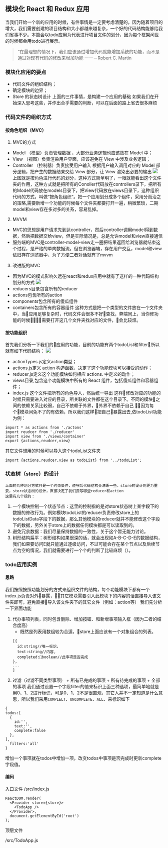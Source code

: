 ## 模块化 React 和 Redux 应用
  当我们开始一个新的应用的时候，有件事情是一定要考虑清楚的，因为随着项目的增大，我们需要创建的项目结构和大小都越来越复杂，一个好的代码结构能够给我们省事不少。本篇会以todo应用为代表进行项目文件的划分，因为每个框架问世的时候都会用todo进行展示。
> “在最理想的情况下，我们应该通过增加代码就能增加系统的功能，而不是通过对现有代码的修改来增加功能 一一－Robert C. Martin 
### 模块化应用的要点
  + 代码文件的组织结构；
  + 确定模块的边界；
  + Store 的状态树设计
上面的三件事情，是构建一个应用的基础 如果我们在开始深入思考这些，并作出合乎需要的判断，可以在后面的路上省去很多麻烦

### 代码文件的组织方式
#### 按角色组织（MVC）
 1. MVC的方式
  + Model （模型）负责管理数据 ，大部分业务逻辑也应该放在 Model 中；
  + View （视图）负责渲染用户界面，应该避免在 View 中涉及业务逻辑；
  + Controller （控制器）负责接受用户输入 根据用户输入调用对应的 Model 部分逻辑，把产生的数据结果交给 View 部分，让 View 渲染出必要的输出
  ![](./img/1564459765927.jpg)
  上图就是按角色进行代码的划分，这种方式简单明了，一眼就能看出这个文件夹的作用，这种方式就是把所有的Conoller代码放在controllers录下，把所有的Model代码放在models目录下，把View代码放在views目录下，这种组织代码的方式，叫做“按角色组织”。把一个应用划分成多个组件，采用分而治之的策略,需要新增一个功能的时候每个文件夹都要打开一遍，稍微繁琐，二期model和view存在多对多的关系，容易乱掉。
2. MVVM
  + MVC的思想是用户请求先到达controller，然后controller调用model得到数据，然后把数据交给view，但是实际情况是，总是允许model和view直接通信
  + 服务端的MVC是controller-model-view走一圈把结果返回给浏览器就结束这个过程，是严格的单向数据流。但在浏览器端，存在用户交互，model和view依旧存在浏览器中，为了方便二者对话就有了mvvm
3. 改进版的MVC
  + 因为MVC的模式影响久远在react和redux应用中就有了这样的一种代码结构划分的方式
  ![](./img/mvc-new.jpg)
  + reducers目录包含所有的reducer
  + actions包含所有的action
  + components包含所有的傻瓜组件
  + containers包含所有的容器组件
这种方式是把一个类型的文件放在一个文件夹中，当应用足够复杂时，代码文件会很多不好查找，弊端同上，当你修功能的时候需要打开这几个文件夹找对应的文件，会比较烦。
#### 按功能组织
  首先我们分析一下我们的应用的功能，目前的功能有两个todoList和filter所以就有如下代码结构：
  ![](./img/function.jpg)
  + actionTypes.js定义action类型；
  + actions.js定义 action 构造函数，决定了这个功能模块可以接受的动作；
  + reducer.js定义这个功能模块如何相应 actions. 中定义的动作；
  + views目录,包含这个功能模块中所有的 React 组件，包括傻瓜组件和容器组件；
  + index.js 这个文件把所有的角色导人，然后统一导出
  这样修改对应的功能的时候只需要进入对应的目录，所关联的文件都在这个目录下。不同的模块之间的依赖关系比较弱，自己不依赖于外界，外界不依赖于自己
  因为每个模块间免不了的有依赖，所以我们这样把自己暴露出去,依todoList功能为例：
  ```
  import * as actions from './actons'
  import reudcer from './reducer'
  import view from './views/container'
  export {actions,reudcer,view}
  ```
  其它文件想用的时候可以导入这个todoList文件夹
  ```
  import {actions,reudcer,view as todoList} from '../todoList';
  ```
  ### 状态树（store）的设计
    上面的几种划分方式只是一个约束条件，遵守后代码结构会清晰一些。store的设计则更为重要，store状态树的设计，直接决定了我们要写哪些reducer和action
    这里有几个规约：
  1. 一个模块控制一个状态节点：这里的控制指的是对store状态树上某字段下的数据的修改行为。例如模块todoList的reducer负责修改store上的todoListData字段下的数据，那么其他模块的reducer就并不能修改这个字段下的数据，另外关于store上的数据任何模块都是可以读取到的。
  2. 避免冗余数据：我们尽量保持数据的一致性，关于这个暂无能力讨论。
  3. 树形结构扁平：树形结构如果很深的话，就会出现如A-B-C-D-E的数据结构，我们如果要访问E就只能通过逐级访问，不过可能会存在某个节点以及后续节点为空的情况，我们就需要进行一个个的判断了比较麻烦（）。

  ### todo应用实例
  #### 思路
  我们按照按照功能划分的方式来组织文件的结构，每个功能模块下都有一个index.js负责对外暴露，其它模块需要引入此模块下的内容的话直接导入该文件夹即可，避免直接导入该文件夹下的其它文件（例如：action等）
  我们先分析一下界面功能
  1. 代办事项列表，同时包含删除、增加按钮、和新增事项输入框（因为二者的结合度高）
      +  既然是列表用数组较为合适，store上面应该有一个对象组合的列表。
      ```
      [{
        id:string//唯一标识，
        text:string//内容,
        completed:boolean//此事项是否完成
      },
      ...
      ]
      ```
  2. 过滤（过滤不同类型事项）
    + 所有已完成的事项
    + 所有待完成的事项
    + 全部的事项
  我们通过设置一个字段filter的值来标识上面三种选项，最简单地就是用0、1、2进行标识，可是0、1、2不是很直观，其它人并不一定知道是什么意思，所以我们采用`COMPLELT`、`UNCOMPLETE`、`ALL`、来标识如下
  ```
  {
  todos:[
    {
      id:'',
      text:'',
      complete:false
    },
  ],
    filters:'all'
  }
  ```
  增加一个事项就在todos中增加一项，改变todos中事项是否完成时更新complete字段值。
#### 编码
入口文件
/src/index.js
```
ReactDOM.render(
  <Provider store={store}>
    <TodoApp />
  </Provider>,
  document.getElementById('root')
);
```
顶层文件

/src/TodoApp.js

```

```
